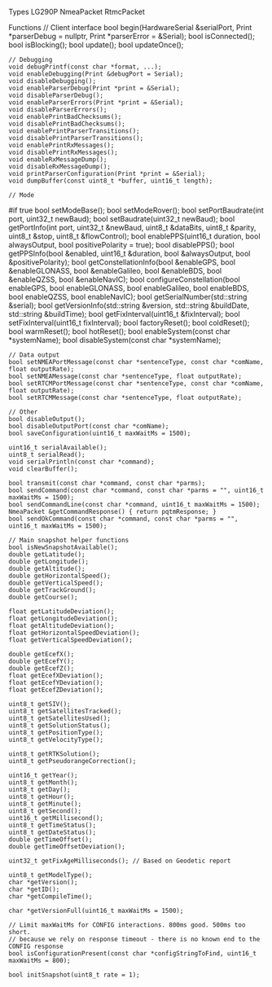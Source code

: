 Types
LG290P
NmeaPacket
RtmcPacket

Functions
    // Client interface
    bool begin(HardwareSerial &serialPort, Print *parserDebug = nullptr, Print *parserError = &Serial);
    bool isConnected();
    bool isBlocking();
    bool update();
    bool updateOnce();

    // Debugging
    void debugPrintf(const char *format, ...);
    void enableDebugging(Print &debugPort = Serial);
    void disableDebugging();
    void enableParserDebug(Print *print = &Serial);
    void disableParserDebug();
    void enableParserErrors(Print *print = &Serial);
    void disableParserErrors();
    void enablePrintBadChecksums();
    void disablePrintBadChecksums();
    void enablePrintParserTransitions();
    void disablePrintParserTransitions();
    void enablePrintRxMessages();
    void disablePrintRxMessages();
    void enableRxMessageDump();
    void disableRxMessageDump();
    void printParserConfiguration(Print *print = &Serial);
    void dumpBuffer(const uint8_t *buffer, uint16_t length);

    // Mode
#if true
    bool setModeBase();
    bool setModeRover();
    bool setPortBaudrate(int port, uint32_t newBaud);
    bool setBaudrate(uint32_t newBaud);
    bool getPortInfo(int port, uint32_t &newBaud, uint8_t &dataBits, uint8_t &parity, uint8_t &stop, uint8_t &flowControl);
    bool enablePPS(uint16_t duration, bool alwaysOutput, bool positivePolarity = true);
    bool disablePPS();
    bool getPPSInfo(bool &enabled, uint16_t &duration, bool &alwaysOutput, bool &positivePolarity);
    bool getConstellationInfo(bool &enableGPS, bool &enableGLONASS, bool &enableGalileo, bool &enableBDS,
      bool &enableQZSS, bool &enableNavIC);
    bool configureConstellation(bool enableGPS, bool enableGLONASS, bool enableGalileo, bool enableBDS,
      bool enableQZSS, bool enableNavIC);
    bool getSerialNumber(std::string &serial);
    bool getVersionInfo(std::string &version, std::string &buildDate, std::string &buildTime);
    bool getFixInterval(uint16_t &fixInterval);
    bool setFixInterval(uint16_t fixInterval);
    bool factoryReset();
    bool coldReset();
    bool warmReset();
    bool hotReset();
        bool enableSystem(const char *systemName);
    bool disableSystem(const char *systemName);

    // Data output
    bool setNMEAPortMessage(const char *sentenceType, const char *comName, float outputRate);
    bool setNMEAMessage(const char *sentenceType, float outputRate);
    bool setRTCMPortMessage(const char *sentenceType, const char *comName, float outputRate);
    bool setRTCMMessage(const char *sentenceType, float outputRate);

    // Other
    bool disableOutput();
    bool disableOutputPort(const char *comName);
    bool saveConfiguration(uint16_t maxWaitMs = 1500);

    uint16_t serialAvailable();
    uint8_t serialRead();
    void serialPrintln(const char *command);
    void clearBuffer();

    bool transmit(const char *command, const char *parms);
    bool sendCommand(const char *command, const char *parms = "", uint16_t maxWaitMs = 1500);
    bool sendCommandLine(const char *command, uint16_t maxWaitMs = 1500);
    NmeaPacket &getCommandResponse() { return pqtmResponse; }
    bool sendOkCommand(const char *command, const char *parms = "", uint16_t maxWaitMs = 1500);

    // Main snapshot helper functions
    bool isNewSnapshotAvailable(); 
    double getLatitude();
    double getLongitude();
    double getAltitude();
    double getHorizontalSpeed();
    double getVerticalSpeed();
    double getTrackGround();
    double getCourse();

    float getLatitudeDeviation();
    float getLongitudeDeviation();
    float getAltitudeDeviation();
    float getHorizontalSpeedDeviation();
    float getVerticalSpeedDeviation();

    double getEcefX();
    double getEcefY();
    double getEcefZ();
    float getEcefXDeviation();
    float getEcefYDeviation();
    float getEcefZDeviation();

    uint8_t getSIV();
    uint8_t getSatellitesTracked();
    uint8_t getSatellitesUsed();
    uint8_t getSolutionStatus();
    uint8_t getPositionType();
    uint8_t getVelocityType();

    uint8_t getRTKSolution();
    uint8_t getPseudorangeCorrection();

    uint16_t getYear();
    uint8_t getMonth();
    uint8_t getDay();
    uint8_t getHour();
    uint8_t getMinute();
    uint8_t getSecond();
    uint16_t getMillisecond();
    uint8_t getTimeStatus();
    uint8_t getDateStatus();
    double getTimeOffset();
    double getTimeOffsetDeviation();

    uint32_t getFixAgeMilliseconds(); // Based on Geodetic report

    uint8_t getModelType();
    char *getVersion();
    char *getID();
    char *getCompileTime();

    char *getVersionFull(uint16_t maxWaitMs = 1500);

    // Limit maxWaitMs for CONFIG interactions. 800ms good. 500ms too short.
    // because we rely on response timeout - there is no known end to the CONFIG response
    bool isConfigurationPresent(const char *configStringToFind, uint16_t maxWaitMs = 800);

    bool initSnapshot(uint8_t rate = 1);
